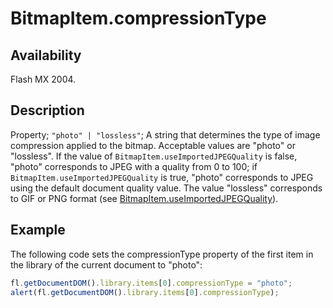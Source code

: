 # BitmapItem.compressionType

## Availability

Flash MX 2004.

## Description

Property; `"photo" | "lossless"`; A string that determines the type of image compression applied to the bitmap. Acceptable values are "photo" or "lossless". If the value of `BitmapItem.useImportedJPEGQuality` is false, "photo" corresponds to JPEG with a quality from 0 to 100; if `BitmapItem.useImportedJPEGQuality` is true, "photo" corresponds to JPEG using the default document quality value. The value "lossless" corresponds to GIF or PNG format (see [BitmapItem.useImportedJPEGQuality](../BitmapItem_object/BitmapItem13.md)).

## Example

The following code sets the compressionType property of the first item in the library of the current document to "photo":

```javascript
fl.getDocumentDOM().library.items[0].compressionType = "photo";
alert(fl.getDocumentDOM().library.items[0].compressionType);
```
